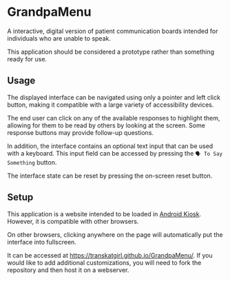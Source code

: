 # GrandpaMenu

A interactive, digital version of patient communication boards intended for individuals who are unable to speak.

This application should be considered a prototype rather than something ready for use.

## Usage

The displayed interface can be navigated using only a pointer and left click button, making it compatible with a large variety of accessibility devices.

The end user can click on any of the available responses to highlight them, allowing for them to be read by others by looking at the screen. Some response buttons may provide follow-up questions.

In addition, the interface contains an optional text input that can be used with a keyboard. This input field can be accessed by pressing the `🗣️ To Say Something` button.

The interface state can be reset by pressing the on-screen reset button.

## Setup

This application is a website intended to be loaded in [Android Kiosk](https://android-kiosk.com). However, it is compatible with other browsers.

On other browsers, clicking anywhere on the page will automatically put the interface into fullscreen.

It can be accessed at https://transkatgirl.github.io/GrandpaMenu/. If you would like to add additional customizations, you will need to fork the repository and then host it on a webserver.